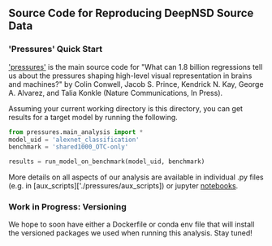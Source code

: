 ## Source Code for Reproducing DeepNSD Source Data

### 'Pressures' Quick Start

['pressures'](./pressures/) is the main source code for "What can 1.8 billion regressions tell us about the pressures shaping high-level visual representation in brains and machines?" by Colin Conwell, Jacob S. Prince, Kendrick N. Kay, George A. Alvarez, and Talia Konkle (Nature Communications, In Press).

Assuming your current working directory is this directory, you can get results for a target model by running the following.

```python
from pressures.main_analysis import *
model_uid = 'alexnet_classification'
benchmark = 'shared1000_OTC-only'

results = run_model_on_benchmark(model_uid, benchmark)
```

More details on all aspects of our analysis are available in individual .py files (e.g. in [aux_scripts]['./pressures/aux_scripts]) or jupyter [notebooks](./pressures/notebooks/).


### Work in Progress: Versioning

We hope to soon have either a Dockerfile or conda env file that will install the versioned packages we used when running this analysis. Stay tuned!